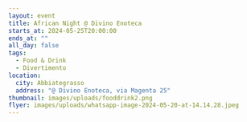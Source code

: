 ```yaml
---
layout: event
title: African Night @ Divino Enoteca
starts_at: 2024-05-25T20:00:00
ends_at: ""
all_day: false
tags:
  - Food & Drink
  - Divertimento
location:
  city: Abbiategrasso
  address: "@ Divino Enoteca, via Magenta 25"
thumbnail: images/uploads/fooddrink2.png
flyer: images/uploads/whatsapp-image-2024-05-20-at-14.14.28.jpeg
---
```

